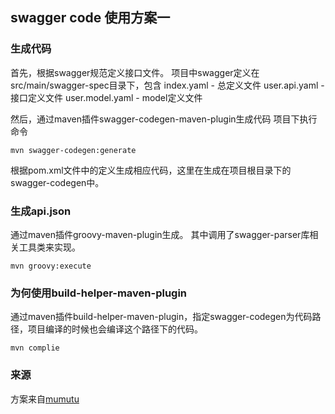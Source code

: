 ## swagger code 使用方案一

### 生成代码
首先，根据swagger规范定义接口文件。
项目中swagger定义在src/main/swagger-spec目录下，包含
index.yaml - 总定义文件
user.api.yaml - 接口定义文件
user.model.yaml - model定义文件

然后，通过maven插件swagger-codegen-maven-plugin生成代码
项目下执行命令
```
mvn swagger-codegen:generate
```
根据pom.xml文件中的定义生成相应代码，这里在生成在项目根目录下的swagger-codegen中。

### 生成api.json
通过maven插件groovy-maven-plugin生成。
其中调用了swagger-parser库相关工具类来实现。
```
mvn groovy:execute
```

### 为何使用build-helper-maven-plugin
通过maven插件build-helper-maven-plugin，指定swagger-codegen为代码路径，项目编译的时候也会编译这个路径下的代码。
```
mvn complie
```

### 来源
方案来自[mumutu](https://github.com/mumutu66)
